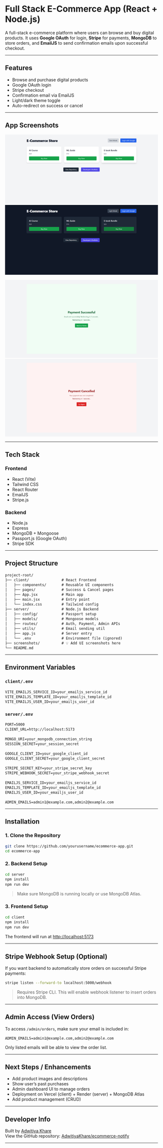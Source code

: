 # Full Stack E-Commerce App (React + Node.js)

A full-stack e-commerce platform where users can browse and buy digital products. It uses **Google OAuth** for login, **Stripe** for payments, **MongoDB** to store orders, and **EmailJS** to send confirmation emails upon successful checkout.

---

## Features

- Browse and purchase digital products
- Google OAuth login
- Stripe checkout
- Confirmation email via EmailJS
- Light/dark theme toggle
- Auto-redirect on success or cancel

---

## App Screenshots

![Home Light Mode](./screenshots/home-light.png)
![Home Dark Mode](./screenshots/home-dark.png)

![Payment Sucess](./screenshots/payment-success.png)
![Payment Cancelled](./screenshots/payment-cancelled.png)

---

## Tech Stack

### Frontend

- React (Vite)
- Tailwind CSS
- React Router
- EmailJS
- Stripe.js

### Backend

- Node.js
- Express
- MongoDB + Mongoose
- Passport.js (Google OAuth)
- Stripe SDK

---

## Project Structure

```
project-root/
├── client/               # React Frontend
│   ├── components/       # Reusable UI components
│   ├── pages/            # Success & Cancel pages
│   ├── App.jsx           # Main app
│   ├── main.jsx          # Entry point
│   └── index.css         # Tailwind config
├── server/               # Node.js Backend
│   ├── config/           # Passport setup
│   ├── models/           # Mongoose models
│   ├── routes/           # Auth, Payment, Admin APIs
│   ├── utils/            # Email sending util
│   ├── app.js            # Server entry
│   └── .env              # Environment file (ignored)
├── screenshots/          # 💡 Add UI screenshots here
└── README.md
```

---

## Environment Variables

### `client/.env`

```env
VITE_EMAILJS_SERVICE_ID=your_emailjs_service_id
VITE_EMAILJS_TEMPLATE_ID=your_emailjs_template_id
VITE_EMAILJS_USER_ID=your_emailjs_user_id
```

### `server/.env`

```env
PORT=5000
CLIENT_URL=http://localhost:5173

MONGO_URI=your_mongodb_connection_string
SESSION_SECRET=your_session_secret

GOOGLE_CLIENT_ID=your_google_client_id
GOOGLE_CLIENT_SECRET=your_google_client_secret

STRIPE_SECRET_KEY=your_stripe_secret_key
STRIPE_WEBHOOK_SECRET=your_stripe_webhook_secret

EMAILJS_SERVICE_ID=your_emailjs_service_id
EMAILJS_TEMPLATE_ID=your_emailjs_template_id
EMAILJS_USER_ID=your_emailjs_user_id

ADMIN_EMAILS=admin1@example.com,admin2@example.com
```

---

## Installation

### 1. Clone the Repository

```bash
git clone https://github.com/yourusername/ecommerce-app.git
cd ecommerce-app
```

### 2. Backend Setup

```bash
cd server
npm install
npm run dev
```

> Make sure MongoDB is running locally or use MongoDB Atlas.

### 3. Frontend Setup

```bash
cd client
npm install
npm run dev
```

The frontend will run at [http://localhost:5173](http://localhost:5173)

---

## Stripe Webhook Setup (Optional)

If you want backend to automatically store orders on successful Stripe payments:

```bash
stripe listen --forward-to localhost:5000/webhook
```

> Requires Stripe CLI. This will enable webhook listener to insert orders into MongoDB.

---

## Admin Access (View Orders)

To access `/admin/orders`, make sure your email is included in:

```env
ADMIN_EMAILS=admin1@example.com,admin2@example.com
```

Only listed emails will be able to view the order list.

---

## Next Steps / Enhancements

- Add product images and descriptions
- Show user’s past purchases
- Admin dashboard UI to manage orders
- Deployment on Vercel (client) + Render (server) + MongoDB Atlas
- Add product management (CRUD)

---

## Developer Info

Built by [Adwitiya Khare](https://adwitiyakhare.vercel.app)  
View the GitHub repository: [AdwitiyaKhare/ecommerce-notify](https://github.com/AdwitiyaKhare/ecommerce-notify)

---
